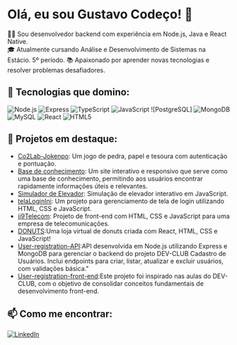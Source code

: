 # Olá, eu sou Gustavo Codeço! 👋

👨‍💻 Sou desenvolvedor backend com experiência em Node.js, Java e React Native.  
🎓 Atualmente cursando Análise e Desenvolvimento de Sistemas na Estácio. 5º período. 
📚 Apaixonado por aprender novas tecnologias e resolver problemas desafiadores.  

## 🚀 Tecnologias que domino:
![Node.js](https://camo.githubusercontent.com/8477a50d7210f0f3bf15fbe5b44809296b75f2101a2927818599d72c8ea72cef/68747470733a2f2f696d672e736869656c64732e696f2f62616467652f6e6f64652e6a732d3644413535463f7374796c653d666f722d7468652d6261646765266c6f676f3d6e6f64652e6a73266c6f676f436f6c6f723d7768697465) 
![Express](https://camo.githubusercontent.com/e01b1cfdcc52e26519db194c2a7b4b93eafe7a614a0dab69cfe967864a8f1119/68747470733a2f2f696d672e736869656c64732e696f2f62616467652f657870726573732e6a732d2532333430346435392e7376673f7374796c653d666f722d7468652d6261646765266c6f676f3d65787072657373266c6f676f436f6c6f723d253233363144414642)
![TypeScript](https://camo.githubusercontent.com/8e77945348567678f7ac7879dfb294400492ed429d16392c98db21a7c00934d2/68747470733a2f2f696d672e736869656c64732e696f2f62616467652f547970655363726970742d3030374143433f7374796c653d666f722d7468652d6261646765266c6f676f3d74797065736372697074266c6f676f436f6c6f723d7768697465)
![JavaScript](https://camo.githubusercontent.com/b50d4b5449ac9bed0fc02238425fd56db93011d5019563595023ff0bb1a02162/68747470733a2f2f696d672e736869656c64732e696f2f62616467652f4a6176615363726970742d4637444631453f7374796c653d666f722d7468652d6261646765266c6f676f3d6a617661736372697074266c6f676f436f6c6f723d626c61636b)
 ![PostgreSQL]
 ![MongoDB](https://camo.githubusercontent.com/ec9b2bbaccf6915a29050ce24c10cd9b481b0c41b0bf5194add3e69f49a9be3c/68747470733a2f2f696d672e736869656c64732e696f2f62616467652f4d6f6e676f44422d2532333465613934622e7376673f7374796c653d666f722d7468652d6261646765266c6f676f3d6d6f6e676f6462266c6f676f436f6c6f723d7768697465)
 ![MySQL](https://camo.githubusercontent.com/2449c5a2427e05c09b843029cff7898df305c5697bbe64c7c12f1ccdc99c2705/68747470733a2f2f696d672e736869656c64732e696f2f62616467652f4d7953514c2d3030303030463f7374796c653d666f722d7468652d6261646765266c6f676f3d6d7973716c266c6f676f436f6c6f723d7768697465)
 ![React](https://camo.githubusercontent.com/3467eb8e0dc6bdaa8fa6e979185d371ab39c105ec7bd6a01048806b74378d24c/68747470733a2f2f696d672e736869656c64732e696f2f62616467652f52656163742d3230323332413f7374796c653d666f722d7468652d6261646765266c6f676f3d7265616374266c6f676f436f6c6f723d363144414642)
 ![HTML5](https://camo.githubusercontent.com/10c7a8fa2cf317cc7c4af6f13efac086a9f0ea010f0dfc746c94e5cde310b339/68747470733a2f2f696d672e736869656c64732e696f2f62616467652f48544d4c352d4533344632363f7374796c653d666f722d7468652d6261646765266c6f676f3d68746d6c35266c6f676f436f6c6f723d7768697465)

## 🌟 Projetos em destaque:
- [Co2Lab-Jokenpo](https://github.com/gustavo-codeco/co2lab-jokenpo): Um jogo de pedra, papel e tesoura com autenticação e pontuação.
- [Base de conhecimento](https://github.com/Gcodeco/base-de-conhecimento-cot): Um site interativo e responsivo que serve como uma base de conhecimento, permitindo aos usuários encontrar rapidamente informações úteis e relevantes.
- [Simulador de Elevador](https://github.com/gustavo-codeco/Cod3r-Estudos): Simulação de elevador interativo em JavaScript.
- [telaLoginIni](https://github.com/gustavo-codeco/telaLoginIni): Um projeto para gerenciamento de tela de login utilizando HTML, CSS e JavaScript.
- [ii9Telecom](https://github.com/gustavo-codeco/ii9Telecom): Projeto de front-end com HTML, CSS e JavaScript para uma empresa de telecomunicações.
- [DONUTS](https://github.com/Gcodeco/DONUTS):Uma loja virtual de donuts criada com React, HTML, CSS e JavaScript!
- [User-registration-API](https://github.com/Gcodeco/dev-club-user-registration-API):API desenvolvida em Node.js utilizando Express e MongoDB para gerenciar o backend do projeto DEV-CLUB Cadastro de Usuários. Inclui endpoints para criar, listar, atualizar e excluir usuários, com validações básica."
- [User-registration-front-end](https://github.com/Gcodeco/dev-club-user-registration-front-end):Este projeto foi inspirado nas aulas do DEV-CLUB, com o objetivo de consolidar conceitos fundamentais de desenvolvimento front-end.


## 📫 Como me encontrar:
[![LinkedIn](https://img.shields.io/badge/LinkedIn-Gustavo_Codeço-blue)](https://www.linkedin.com/in/gustavo-codeço-4b7806216/)
